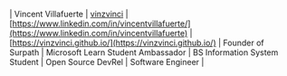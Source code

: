 | Vincent Villafuerte | [vinzvinci](https://github.com/vinzvinci) | [https://www.linkedin.com/in/vincentvillafuerte/](https://www.linkedin.com/in/vincentvillafuerte) | [https://vinzvinci.github.io/](https://vinzvinci.github.io/) | Founder of Surpath \| Microsoft Learn Student Ambassador \| BS Information System Student \| Open Source DevRel \| Software Engineer |
